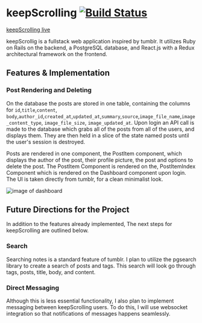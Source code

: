 # keepScrolling [![Build Status](https://travis-ci.org/tbuchannan/keepScrolling.svg?branch=master)](https://travis-ci.org/tbuchannan/keepScrolling)

[keepScrolling live][heroku]

[heroku]:https://keep-scrolling.herokuapp.com

keepScrollig is a fullstack web application inspired by tumblr. It utilizes Ruby on Rails on the backend, a PostgreSQL database, and React.js with a Redux architectural framework on the frontend.  

## Features & Implementation

### Post Rendering and Deleting
  On the database the posts are stored in one table, containing the columns for `id`,`title`,`content`,
`body`,`author_id`,`created_at`,`updated_at`,`summary`,`source`,`image_file_name`,`image_content_type`,
`image_file_size`, `image_updated_at`. Upon login  an API call is made to the database which grabs all of the posts from all of the users, and displays them. They are then held in a slice of the state named posts until the user's session is destroyed.

Posts are rendered in one component, the PostItem component, which displays the author of the post, their profile picture, the post and options to delete the post. The PostItem Component is rendered on the, PostItemIndex Component which is rendered on the Dashboard component upon login. The UI is taken directly from tumblr, for a clean minimalist look.

![image of dashboard](/docs/wireframes/loggedInDash.png)

## Future Directions for the Project
In addition to the features already implemented, The next steps for keepScrolling are outlined below.

### Search

Searching notes is a standard feature of tumblr.  I plan to utilize the pgsearch library to create a search of posts and tags.  This search will look go through tags, posts, title, body, and content.  

### Direct Messaging

Although this is less essential functionality, I also plan to implement messaging between keepScrolling users.  To do this, I will use websocket integration so that notifications of messages happens seamlessly.
